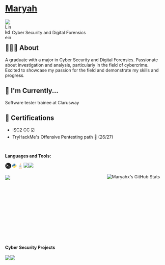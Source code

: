  # <a href="https://www.linkedin.com/in/mariyah-alshimer/">Maryah </a> 
 
 <a href="https://www.linkedin.com/in/mariyah-alshimer">
  <img align="left" alt="Linkdein" width="22px" src="https://cdn.jsdelivr.net/npm/simple-icons@v3/icons/linkedin.svg" />
</a>
 <!--<a href="">
  <img align="left" alt="Twitter" width="22px" src="https://cdn.jsdelivr.net/npm/simple-icons@v3/icons/twitter.svg" />
</a> 
<a href="">
  <img align="left" alt="Github" width="22px" src="https://cdn.jsdelivr.net/npm/simple-icons@v3/icons/github.svg" />
</a>
<a href=">
  <img align="left" alt="Instagram" width="22px" src="https://cdn.jsdelivr.net/npm/simple-icons@v3/icons/instagram.svg" />
</a>
<a href="">
  <img align="left" alt="Facebook" width="22px" src="https://cdn.jsdelivr.net/npm/simple-icons@v3/icons/facebook.svg" />
</a>
<a href="">
  <img align="left" alt=" Medium" width="22px" src="https://cdn.jsdelivr.net/npm/simple-icons@v3/icons/medium.svg" />
</a>
-->

<br/>
<br/>
Cyber Security and Digital Forensics 

## 👩🏻‍💻 About 
A graduate with a major in Cyber Security and Digital Forensics.
Passionate about investigation and analysis, particularly in the field of cybercrime.
Excited to showcase my passion for the field and demonstrate my skills and progress.

## 🚀 I'm Currently...
Software tester trainee at Clarusway 

## 📜 Certifications
- ISC2 CC ☑️
- TryHackMe's Offensive Pentesting path 🚧 (26/27)

<br>

**Languages and Tools:**  

<div style="display: flex;">
  
  <img height="20" src="https://raw.githubusercontent.com/github/explore/80688e429a7d4ef2fca1e82350fe8e3517d3494d/topics/terminal/terminal.png" style="float: left;">
  <img height="20" src="https://raw.githubusercontent.com/github/explore/80688e429a7d4ef2fca1e82350fe8e3517d3494d/topics/python/python.png" style="float: left;">
  <img height="20" src="https://raw.githubusercontent.com/github/explore/80688e429a7d4ef2fca1e82350fe8e3517d3494d/topics/java/java.png" style="float: left;">
  <img height="20" src="https://i.pinimg.com/474x/d8/05/7e/d8057e7bedecc1f23e36ef526d26a708.jpg" style="float: left;">
  <img height="20" src="https://miro.medium.com/v2/resize:fit:710/1*KMYIE0A-u-DhaMm9N2ImlA.png" style="float: left;">
</div>

<!--<code><img height="20" src="https://raw.githubusercontent.com/github/explore/80688e429a7d4ef2fca1e82350fe8e3517d3494d/topics/mysql/mysql.png"></code>-->
<br>
<div style="display: flex; justify-content: space-between;">
  <a href="https://github.com/Maryahx">
    <img align="center" src="https://github-readme-stats.vercel.app/api/top-langs/?username=Maryahx&theme=nord&hide=glsl,python" height="200" />
  </a>
  
  <img align="center" src="https://github-readme-stats.vercel.app/api?username=Maryahx&&show_icons=true&theme=nord&line_height=27&v=5" alt="Maryahx's GitHub Stats" height="200" />
</div>

<br>

**Cyber Security Projects** 
<br>

<div style="display: flex;">
  <a href="https://github.com/Maryahx/TryHackMe">
    <img align="center" src="https://github-readme-stats.vercel.app/api/pin/?username=Maryahx&repo=TryHackMe&theme=nord" height="100" />
  </a>
  
  <a href="https://github.com/Maryahx/Keylogger">
    <img align="center" src="https://github-readme-stats.vercel.app/api/pin/?username=Maryahx&repo=Keylogger&theme=nord" height="100"  />
  </a>
</div>




<!--##  Contact Me :speech_balloon:
 <a href="https://www.linkedin.com/in/mariyah-alshimer">
  <img align="left" alt="Linkdein" width="22px" src="https://cdn.jsdelivr.net/npm/simple-icons@v3/icons/linkedin.svg" />
</a>
<a href="https://twitter.com/xhayram">
  <img align="left" alt="Twitter" width="22px" src="https://cdn.jsdelivr.net/npm/simple-icons@v3/icons/twitter.svg" />
</a> 
<p align="center"> 
  Visitor count<br>
  <img src="https://profile-counter.glitch.me/maryahx/count.svg" />
</p>-->


<div align="center">
</div>


